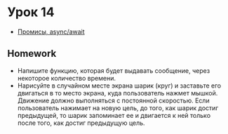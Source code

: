 # Урок 14

* [Промисы, async/await](https://learn.javascript.ru/async)

## Homework

* Напишите функцию, которая будет выдавать сообщение, через некоторое количество времени.
* Нарисуйте в случайном месте экрана шарик (круг) и заставьте его двигаться в то место экрана, куда пользователь нажмет мышкой. Движение должно выполняться с постоянной скоростью. Если пользователь нажимает на новую цель, до того, как шарик достиг предыдущей, то шарик запоминает ее и двигается к ней только после того, как достиг предыдущую цель.
